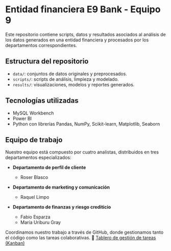 # Entidad financiera E9 Bank - Equipo 9

Este repositorio contiene scripts, datos y resultados asociados al análisis de los datos generados en una entidad financiera y procesados por los departamentos correspondientes.


## Estructura del repositorio

- `data/`: conjuntos de datos originales y preprocesados.
- `scripts/`: scripts de análisis, limpieza y modelado.
- `results/`: visualizaciones, modelos y reportes generados.

## Tecnologías utilizadas

- MySQL Workbench
- Power BI
- Python con librerías Pandas, NumPy, Scikit-learn, Matplotlib, Seaborn


## Equipo de trabajo

Nuestro equipo está compuesto por cuatro analistas, distribuidos en tres departamentos especializados:

- **Departamento de perfil de cliente**  
  - Roser Blasco

- **Departamento de marketing y comunicación**  
  - Raquel Limpo

- **Departamento de finanzas y riesgo crediticio**  
  - Fabio Esparza  
  - María Uriburu Gray

Coordinamos nuestro trabajo a través de GitHub, donde gestionamos tanto el código como las tareas colaborativas.
📌 [Tablero de gestión de tareas (Kanban)](https://github.com/users/ITACADEMYprojectes/projects/13/views/2)
